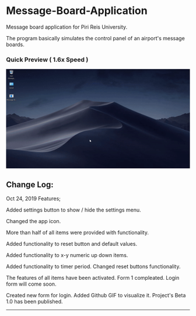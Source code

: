 # Message-Board-Application
Message board application for Piri Reis University.

The program basically simulates the control panel of an airport's message boards.

### Quick Preview ( 1.6x Speed )
![Message-Board-Application](https://raw.githubusercontent.com/MertKRC/Message-Board-Application/master/Github/message-board-application.gif?token=ALMLKIFWAOBC2UWCY3KDOD26AJ2ZA)

Change Log:
-------------------------------
Oct 24, 2019 Features;

Added settings button to show / hide the settings menu.

Changed the app icon.

More than half of all items were provided with functionality.

Added functionality to reset button and default values.

Added functionality to x-y numeric up down items.

Added functionality to timer period. Changed reset buttons functionality.

The features of all items have been activated. Form 1 compleated. Login form will come soon.

Created new form for login. Added Github GIF to visualize it. Project's Beta 1.0 has been published.

-------------------------------
